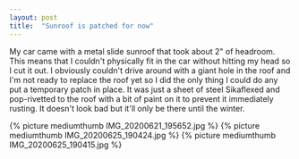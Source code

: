 ```yaml
---
layout: post
title:  "Sunroof is patched for now"
---
```

My car came with a metal slide sunroof that took about 2" of headroom. This means that I couldn't physically fit in the car without hitting my head so I cut it out. I obviously couldn't drive around with a giant hole in the roof and I'm not ready to replace the roof yet so I did the only thing I could do any put a temporary patch in place. It was just a sheet of steel Sikaflexed and pop-rivetted to the roof with a bit of paint on it to prevent it immediately rusting. It doesn't look bad but it'll only be there until the winter.

{% picture mediumthumb IMG_20200621_195652.jpg %}
{% picture mediumthumb IMG_20200625_190424.jpg %}
{% picture mediumthumb IMG_20200625_190415.jpg %}

